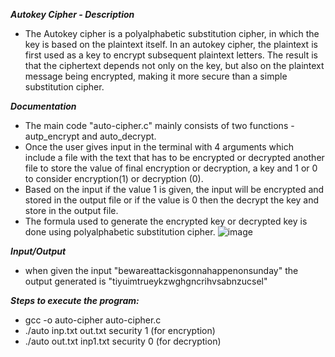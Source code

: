***Autokey Cipher - Description***

* The Autokey cipher is a polyalphabetic substitution cipher, in which the key is based on the plaintext itself. In an autokey cipher, the plaintext is first used as a key to encrypt subsequent plaintext letters. The result is that the ciphertext depends not only on the key, but also on the plaintext message being encrypted, making it more secure than a simple substitution cipher.

***Documentation***
* The main code "auto-cipher.c" mainly consists of two functions - autp_encrypt and auto_decrypt.
* Once the user gives input in the terminal with 4 arguments which include a file with the text that has to be encrypted or decrypted another file to store the value of final encryption or decryption, a key and 1 or 0 to consider encryption(1) or decryption (0).
* Based on the input if the value 1 is given, the input will be encrypted and stored in the output file or if the value is 0 then the decrypt the key and store in the output file.
* The formula used to generate the encrypted key or decrypted key is done using polyalphabetic substitution cipher.
![image](https://user-images.githubusercontent.com/41941282/217128618-6598f9a1-742d-4acf-a646-04f7c5420a6c.png)

***Input/Output***

* when given the input "bewareattackisgonnahappenonsunday" the output generated is "tiyuimtrueykzwghgncrihvsabnzucsel"



***Steps to execute the program:***
* gcc -o auto-cipher auto-cipher.c
* ./auto inp.txt out.txt security 1 (for encryption)
* ./auto out.txt inp1.txt security 0 (for decryption)
